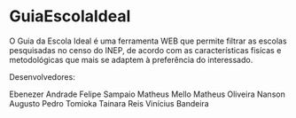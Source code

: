 GuiaEscolaIdeal
===============

O Guia da Escola Ideal é uma ferramenta WEB que permite filtrar as escolas 
pesquisadas no censo do INEP, de acordo com as características fisícas e metodológicas
que mais se adaptem à preferência do interessado.

Desenvolvedores:

Ebenezer Andrade
Felipe Sampaio
Matheus Mello
Matheus Oliveira
Nanson Augusto
Pedro Tomioka
Tainara Reis
Vinícius Bandeira
